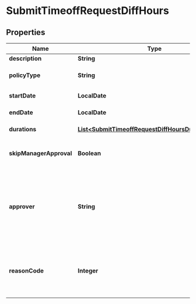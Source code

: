 

# SubmitTimeoffRequestDiffHours


## Properties

| Name | Type | Description | Notes |
|------------ | ------------- | ------------- | -------------|
|**description** | **String** | Request reason. |  [optional] |
|**policyType** | **String** | Request policy type, e.g. Holiday, Sick or any custom type defined. |  |
|**startDate** | **LocalDate** | Date of the first day of the time off |  |
|**endDate** | **LocalDate** | Date of the last day of the time off. |  |
|**durations** | [**List&lt;SubmitTimeoffRequestDiffHoursDurationsInner&gt;**](SubmitTimeoffRequestDiffHoursDurationsInner.md) | Array of durations for each day in the request. |  |
|**skipManagerApproval** | **Boolean** | Admins only can skip the approval policy. Setting this field to true will create an approved request. |  [optional] |
|**approver** | **String** | The employee ID of the user to be set as the approver for this request. This is relevant if &#39;skipManagerApproval&#39; is set to true.&lt;br&gt;Please note that the user calling the API with this param must have permission to import time off requests. |  [optional] |
|**reasonCode** | **Integer** | The reason code ID taken from the policy type&#39;s reason codes list. The list is available in GET /timeoff/policy-types/{policyType}/reason-codes |  [optional] |



